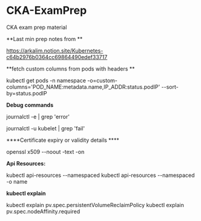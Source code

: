 # CKA-ExamPrep
CKA exam prep material

**Last min prep notes from **

https://arkalim.notion.site/Kubernetes-c64b2976b0364cc69864490edef33717

**fetch custom columns from pods with headers **

kubectl get pods -n namespace -o=custom-columns='POD_NAME:metadata.name,IP_ADDR:status.podIP' --sort-by=status.podIP

**Debug commands**

journalctl -e | grep 'error'

journalctl -u kubelet | grep 'fail'


****Certificate expiry or validity details ****

openssl x509 --noout -text -on <certficate-path >

**Api Resources:**

kubectl api-resources --namespaced
kubectl api-resources --namespaced -o name

**kubectl explain <RESOURCE>**

kubectl explain pv.spec.persistentVolumeReclaimPolicy
kubectl explain pv.spec.nodeAffinity.required

